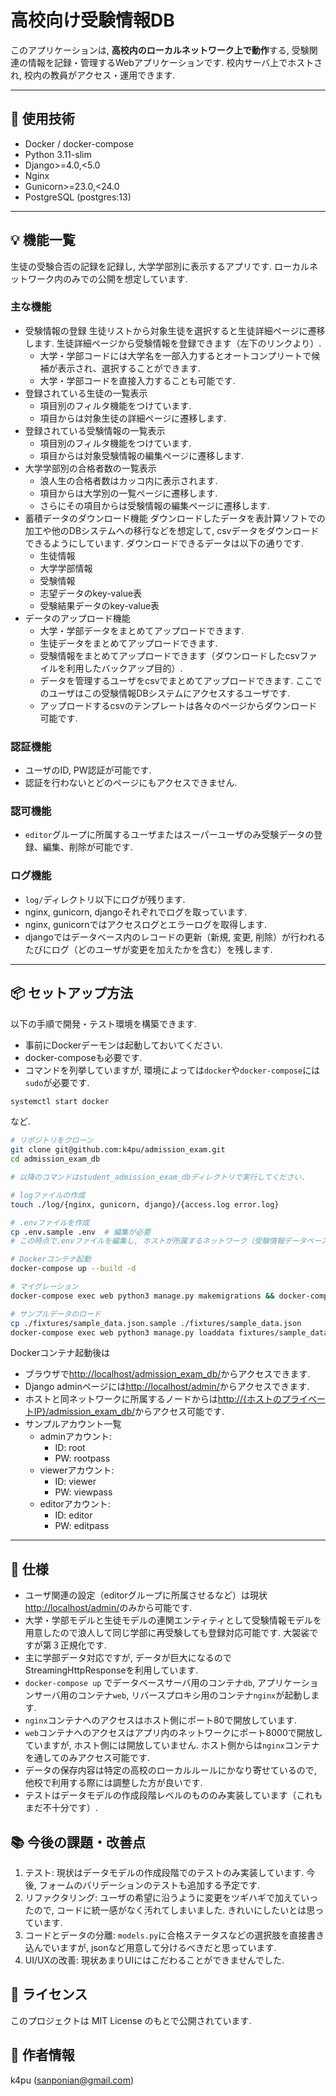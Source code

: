 # 高校向け受験情報DB

このアプリケーションは, **高校内のローカルネットワーク上で動作**する, 受験関連の情報を記録・管理するWebアプリケーションです. 校内サーバ上でホストされ, 校内の教員がアクセス・運用できます.

---

## 🔧 使用技術

- Docker / docker-compose
- Python 3.11-slim
- Django>=4.0,<5.0
- Nginx
- Gunicorn>=23.0,<24.0
- PostgreSQL (postgres:13)

---

## 💡 機能一覧

生徒の受験合否の記録を記録し, 大学学部別に表示するアプリです. ローカルネットワーク内のみでの公開を想定しています.

### 主な機能

- 受験情報の登録
    生徒リストから対象生徒を選択すると生徒詳細ページに遷移します. 生徒詳細ページから受験情報を登録できます（左下のリンクより）.
    - 大学・学部コードには大学名を一部入力するとオートコンプリートで候補が表示され、選択することができます.
    - 大学・学部コードを直接入力することも可能です.
- 登録されている生徒の一覧表示
    - 項目別のフィルタ機能をつけています.
    - 項目からは対象生徒の詳細ページに遷移します.
- 登録されている受験情報の一覧表示
    - 項目別のフィルタ機能をつけています.
    - 項目からは対象受験情報の編集ページに遷移します.
- 大学学部別の合格者数の一覧表示
    - 浪人生の合格者数はカッコ内に表示されます.
    - 項目からは大学別の一覧ページに遷移します.
    - さらにその項目からは受験情報の編集ページに遷移します.
- 蓄積データのダウンロード機能
    ダウンロードしたデータを表計算ソフトでの加工や他のDBシステムへの移行などを想定して, csvデータをダウンロードできるようにしています.
    ダウンロードできるデータは以下の通りです.
    - 生徒情報
    - 大学学部情報
    - 受験情報
    - 志望データのkey-value表
    - 受験結果データのkey-value表
- データのアップロード機能
    - 大学・学部データをまとめてアップロードできます.
    - 生徒データをまとめてアップロードできます.
    - 受験情報をまとめてアップロードできます（ダウンロードしたcsvファイルを利用したバックアップ目的）.
    - データを管理するユーザをcsvでまとめてアップロードできます. ここでのユーザはこの受験情報DBシステムにアクセスするユーザです.
    - アップロードするcsvのテンプレートは各々のページからダウンロード可能です.

### 認証機能

- ユーザのID, PW認証が可能です.
- 認証を行わないとどのページにもアクセスできません.

### 認可機能

- `editor`グループに所属するユーザまたはスーパーユーザのみ受験データの登録、編集、削除が可能です.

### ログ機能

- `log/`ディレクトリ以下にログが残ります.
- nginx, gunicorn, djangoそれぞれでログを取っています.
- nginx, gunicornではアクセスログとエラーログを取得します.
- djangoではデータベース内のレコードの更新（新規, 変更, 削除）が行われるたびにログ（どのユーザが変更を加えたかを含む）を残します.

---

## 📦 セットアップ方法

以下の手順で開発・テスト環境を構築できます.
- 事前にDockerデーモンは起動しておいてください. 
- docker-composeも必要です.
- コマンドを列挙していますが, 環境によっては`docker`や`docker-compose`には`sudo`が必要です.

```bash
systemctl start docker
```
など.

```bash
# リポジトリをクローン
git clone git@github.com:k4pu/admission_exam.git 
cd admission_exam_db

# 以降のコマンドはstudent_admission_exam_dbディレクトリで実行してください.

# logファイルの作成
touch ./log/{nginx, gunicorn, django}/{access.log error.log}

# .envファイルを作成
cp .env.sample .env  # 編集が必要
# この時点で.envファイルを編集し, ホストが所属するネットワーク（受験情報データベースシステムを公開するネットワーク）のプライベートIPアドレスをHOST_PRIVATE_IPに記述してください.

# Dockerコンテナ起動
docker-compose up --build -d

# マイグレーション
docker-compose exec web python3 manage.py makemigrations && docker-compose exec web python3 manage.py migrate

# サンプルデータのロード
cp ./fixtures/sample_data.json.sample ./fixtures/sample_data.json
docker-compose exec web python3 manage.py loaddata fixtures/sample_data.json
```

Dockerコンテナ起動後は
- ブラウザで[http://localhost/admission_exam_db/](http://localhost/admission_exam_db/)からアクセスできます.
- Django adminページには[http://localhost/admin/](http://localhost/admin/)からアクセスできます.
- ホストと同ネットワークに所属するノードからは[http://{ホストのプライベートIP}/admission_exam_db/](http://{ホストのプライベートIP}/admission_exam_db/)からアクセス可能です.
- サンプルアカウント一覧
    - adminアカウント:
        - ID: root
        - PW: rootpass
    - viewerアカウント:
        - ID: viewer
        - PW: viewpass
    - editorアカウント:
        - ID: editor
        - PW: editpass

---

## 🤖 仕様

- ユーザ関連の設定（editorグループに所属させるなど）は現状[http://localhost/admin/](http://localhost/admin/)のみから可能です.
- 大学・学部モデルと生徒モデルの連関エンティティとして受験情報モデルを用意したので浪人して同じ学部に再受験しても登録対応可能です. 大袈裟ですが第３正規化です.
- 主に学部データ対応ですが, データが巨大になるのでStreamingHttpResponseを利用しています.
- `docker-compose up` でデータベースサーバ用のコンテナ`db`, アプリケーションサーバ用のコンテナ`web`, リバースプロキシ用のコンテナ`nginx`が起動します.
- `nginx`コンテナへのアクセスはホスト側にポート80で開放しています.
- `web`コンテナへのアクセスはアプリ内のネットワークにポート8000で開放していますが, ホスト側には開放していません. ホスト側からは`nginx`コンテナを通してのみアクセス可能です.
- データの保存内容は特定の高校のローカルルールにかなり寄せているので, 他校で利用する際には調整した方が良いです.
- テストはデータモデルの作成段階レベルのもののみ実装しています（これもまだ不十分です）.

## 📚 今後の課題・改善点

1. テスト: 現状はデータモデルの作成段階でのテストのみ実装しています. 今後, フォームのバリデーションのテストも追加する予定です.
1. リファクタリング: ユーザの希望に沿うように変更をツギハギで加えていったので, コードに統一感がなく汚れてしまいました. きれいにしたいとは思っています.
1. コードとデータの分離: `models.py`に合格ステータスなどの選択肢を直接書き込んでいますが, jsonなど用意して分けるべきだと思っています.
1. UI/UXの改善: 現状あまりUIにはこだわることができませんでした.

## 📝 ライセンス

このプロジェクトは MIT License のもとで公開されています.

## 👤 作者情報

k4pu (sanponian@gmail.com)
